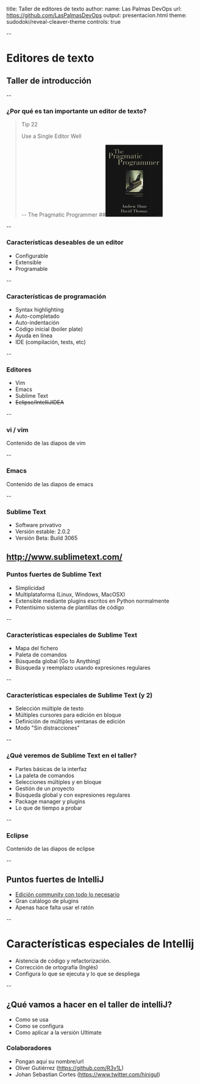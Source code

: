 title: Taller de editores de texto
author:
  name: Las Palmas DevOps
  url: https://github.com/LasPalmasDevOps
output: presentacion.html
theme: sudodoki/reveal-cleaver-theme
controls: true

--

# Editores de texto
## Taller de introducción

--

### ¿Por qué es tan importante un editor de texto?
> Tip 22
>
> Use a Single Editor Well
>
> -- The Pragmatic Programmer
##[![The Pragmatic Programmer](images/thepragmaticprogrammer.png)](https://pragprog.com/the-pragmatic-programmer/extracts/tips)

--

### Características deseables de un editor
* Configurable
* Extensible
* Programable

--

### Características de programación
* Syntax highlighting
* Auto-completado
* Auto-indentación
* Código inicial (boiler plate)
* Ayuda en línea
* IDE (compilación, tests, etc)

--

### Editores
* Vim
* Emacs
* Sublime Text
* ~~Eclipse/IntelliJIDEA~~

--

### vi / vim

Contenido de las diapos de vim

--

### Emacs

Contenido de las diapos de emacs

--

### Sublime Text

* Software privativo
* Versión estable: 2.0.2
* Versión Beta: Build 3065

http://www.sublimetext.com/
--

### Puntos fuertes de Sublime Text

* Simplicidad
* Multiplataforma (Linux, Windows, MacOSX)
* Extensible mediante plugins escritos en Python normalmente
* Potentísimo sistema de plantillas de código

--

### Características especiales de Sublime Text

* Mapa del fichero
* Paleta de comandos
* Búsqueda global (Go to Anything)
* Búsqueda y reemplazo usando expresiones regulares

--

### Características especiales de Sublime Text (y 2)

* Selección múltiple de texto
* Múltiples cursores para edición en bloque
* Definición de múltiples ventanas de edición
* Modo "Sin distracciones"

--

### ¿Qué veremos de Sublime Text en el taller?

* Partes básicas de la interfaz
* La paleta de comandos
* Selecciones múltiples y en bloque
* Gestión de un proyecto
* Búsqueda global y con expresiones regulares
* Package manager y plugins
* Lo que de tiempo a probar

--

### Eclipse

Contenido de las diapos de eclipse

--

## Puntos fuertes de IntelliJ
* [Edición community con todo lo necesario](https://www.jetbrains.com/idea/features/editions_comparison_matrix.html)
* Gran catálogo de plugins
* Apenas hace falta usar el ratón

--
# Características especiales de Intellij
* Aistencia de código y refactorización.
* Corrección de ortografía (Inglés)
* Configura lo que se ejecuta y lo que se despliega

--
## ¿Qué vamos a hacer en el taller de intelliJ?
* Como se usa
* Como se configura
* Como aplicar a la versión Ultimate

### Colaboradores

* Pongan aquí su nombre/url
* Oliver Gutiérrez (https://github.com/R3v1L)
* Johan Sebastian Cortes (https://www.twitter.com/hinigul)
